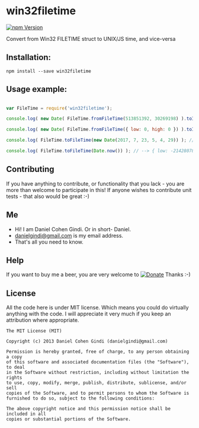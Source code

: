# win32filetime

[![npm Version](https://badge.fury.io/js/win32filetime.png)](https://npmjs.org/package/win32filetime)

Convert from Win32 FILETIME struct to UNIX/JS time, and vice-versa

## Installation:

```
npm install --save win32filetime
```
  
## Usage example:

```javascript

var FileTime = require('win32filetime');

console.log( new Date( FileTime.fromFileTime(513851392, 30269198) ).toISOString() ); // --> 2012-12-21T00:00:00.000Z

console.log( new Date( FileTime.fromFileTime({ low: 0, high: 0 }) ).toISOString() ); // --> 1601-01-01T00:00:00.000Z

console.log( FileTime.toFileTime(new Date(2017, 7, 23, 5, 4, 29)) ); // --> { low: 658060416, high: 30612404 }

console.log( FileTime.toFileTime(Date.now()) ); // --> { low: -214280784, high: 30517728 }

```

## Contributing

If you have anything to contribute, or functionality that you lack - you are more than welcome to participate in this!
If anyone wishes to contribute unit tests - that also would be great :-)

## Me
* Hi! I am Daniel Cohen Gindi. Or in short- Daniel.
* danielgindi@gmail.com is my email address.
* That's all you need to know.

## Help

If you want to buy me a beer, you are very welcome to
[![Donate](https://www.paypalobjects.com/en_US/i/btn/btn_donate_LG.gif)](https://www.paypal.com/cgi-bin/webscr?cmd=_s-xclick&hosted_button_id=G6CELS3E997ZE)
 Thanks :-)

## License

All the code here is under MIT license. Which means you could do virtually anything with the code.
I will appreciate it very much if you keep an attribution where appropriate.

    The MIT License (MIT)

    Copyright (c) 2013 Daniel Cohen Gindi (danielgindi@gmail.com)

    Permission is hereby granted, free of charge, to any person obtaining a copy
    of this software and associated documentation files (the "Software"), to deal
    in the Software without restriction, including without limitation the rights
    to use, copy, modify, merge, publish, distribute, sublicense, and/or sell
    copies of the Software, and to permit persons to whom the Software is
    furnished to do so, subject to the following conditions:

    The above copyright notice and this permission notice shall be included in all
    copies or substantial portions of the Software.
